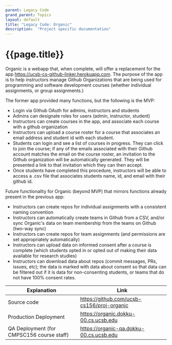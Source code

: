 ```yaml
---
parent: Legacy Code
grand_parent: Topics
layout: default
title: "Legacy Code: Organic"
description:  "Project specific documentation"
---
```


# {{page.title}}

Organic is a webapp that, when complete, will offer a replacement for the app <https://ucsb-cs-github-linker.herokuapp.com>.
The purpose of the app is to help instructors manage Github Organizations that are being used for programming and software development courses
(whether individual assignments, or group assignments.)

The former app provided many functions, but the following is the MVP:
* Login via Github OAuth for admins, instructors and students
* Admins can designate roles for users (admin, instructor, student)
* Instructors can create courses in the app, and associate each course with a github organization
* Instructors can upload a course roster for a course that associates an email address and student id with each student.
* Students can login and see a list of courses in progress.  They can click to join the course; if any of the emails associated
  with their Github account matches the email on the course roster, an invitation to the Github organization will be automatically
  generated.  They will be presented a link to that invitation which they can then accept.
* Once students have completed this procedure, instructors will be able to access a .csv file that associates students name, id, and email with their github id.

Future functionality for Organic (beyond MVP) that mirrors functions already present in the previous app:
* Instructors can create repos for individual assignments with a consistent naming convention
* Instructors can automatically create teams in Github from a CSV, and/or sync Organic's data on team membership from the teams on Github (two-way sync)
* Instructors can create repos for team assignments (and permissions are set appropriately automatically)
* Instructors can upload data on informed consent after a course is complete (which students opted in or opted out of making their data available for research studies)
* Instructors can download data about repos (commit messages, PRs, issues, etc); the data is marked with data about consent so that data can be filtered out if it is data 
  for non-consenting students, or teams that do not have 100% consent rates.
  
| Explanation | Link |
|-------------|------|
| Source code | <https://github.com/ucsb-cs156/proj-organic> |
| Production Deployment | <https://organic.dokku-00.cs.ucsb.edu> |
| QA Deployment (for CMPSC156 course staff) | <https://organic-qa.dokku-00.cs.ucsb.edu> |
